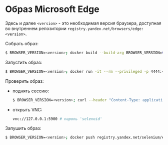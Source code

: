 # Образ Microsoft Edge

Здесь и далее `<version>` - это необходимая версия браузера, доступная во внутреннем репозитории `registry.yandex.net/browsers/edge:<version>`.

Собрать образ:
```bash
$ BROWSER_VERSION=<version>; docker build --build-arg BROWSER_VERSION=$BROWSER_VERSION -t registry.yandex.net/selenium/edge:$BROWSER_VERSION .
```

Запустить образ:
```bash
$ BROWSER_VERSION=<version>; docker run -it --rm --privileged -p 4444:4444 -p 5900:5900 -e ENABLE_VNC='true' registry.yandex.net/selenium/edge:$BROWSER_VERSION
```

Проверить образ:
  - поднять сессию:
    ```bash
    $ BROWSER_VERSION=<version>; curl --header "Content-Type: application/json" -v http://127.0.0.1:4444/session -d '{"capabilities":{"alwaysMatch":{"browserName":"MicrosoftEdge","browserVersion":"'"$BROWSER_VERSION"'"}},"desiredCapabilities":{"browserName":"MicrosoftEdge","browserVersion":"'"$BROWSER_VERSION"'"}}'
    ```
  - открыть VNC:
    ```bash
    vnc://127.0.0.1:5900 # пароль 'selenoid'
    ```

Запушить образ:
```bash
$ BROWSER_VERSION=<version>; docker push registry.yandex.net/selenium/edge:$BROWSER_VERSION
```
